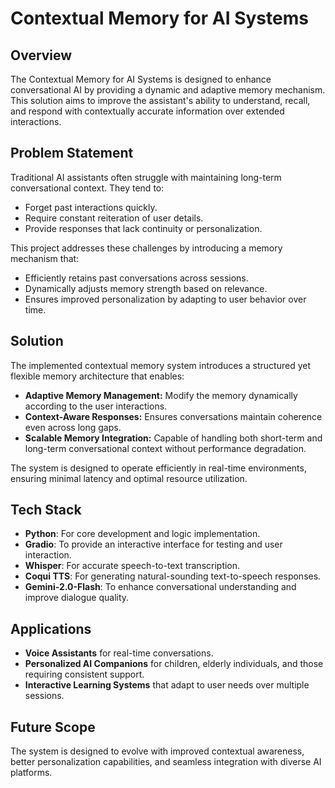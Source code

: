 # Contextual Memory for AI Systems

## Overview
The Contextual Memory for AI Systems is designed to enhance conversational AI by providing a dynamic and adaptive memory mechanism. This solution aims to improve the assistant's ability to understand, recall, and respond with contextually accurate information over extended interactions.

## Problem Statement
Traditional AI assistants often struggle with maintaining long-term conversational context. They tend to:
- Forget past interactions quickly.
- Require constant reiteration of user details.
- Provide responses that lack continuity or personalization.

This project addresses these challenges by introducing a memory mechanism that:
- Efficiently retains past conversations across sessions.
- Dynamically adjusts memory strength based on relevance.
- Ensures improved personalization by adapting to user behavior over time.

## Solution
The implemented contextual memory system introduces a structured yet flexible memory architecture that enables:
- **Adaptive Memory Management:** Modify the memory dynamically according to the user interactions.
- **Context-Aware Responses:** Ensures conversations maintain coherence even across long gaps.
- **Scalable Memory Integration:** Capable of handling both short-term and long-term conversational context without performance degradation.

The system is designed to operate efficiently in real-time environments, ensuring minimal latency and optimal resource utilization.

## Tech Stack
- **Python**: For core development and logic implementation.
- **Gradio**: To provide an interactive interface for testing and user interaction.
- **Whisper**: For accurate speech-to-text transcription.
- **Coqui TTS**: For generating natural-sounding text-to-speech responses.
- **Gemini-2.0-Flash**: To enhance conversational understanding and improve dialogue quality.

## Applications
- **Voice Assistants** for real-time conversations.
- **Personalized AI Companions** for children, elderly individuals, and those requiring consistent support.
- **Interactive Learning Systems** that adapt to user needs over multiple sessions.

## Future Scope
The system is designed to evolve with improved contextual awareness, better personalization capabilities, and seamless integration with diverse AI platforms.


